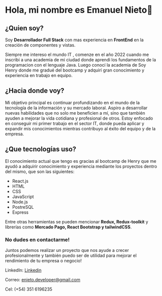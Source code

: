 # Hola, mi nombre es Emanuel Nieto👋

## ¿Quien soy?
Soy **Desarrollador Full Stack** con mas experiencia en **FrontEnd** en la creación de componentes y vistas.

Siempre me intereso el mundo IT , comenze en el año 2022 cuando me inscribi a una academia de mi ciudad 
donde aprendi los fundamentos de la programacion con el lenguaje Java. Luego conocí la academia de 
Soy Henry donde me gradué del bootcamp y adquirí gran conocimiento y experiencia en trabajo en equipo.

## ¿Hacia donde voy?

Mi objetivo principal es continuar profundizando en el mundo de la tecnología de la información y su mercado laboral. Aspiro a desarrollar nuevas habilidades que no solo me beneficien a mí, sino que también ayuden a mejorar la vida cotidiana y profesional de otros. Estoy enfocado en conseguir mi primer trabajo en el sector IT, donde pueda aplicar y expandir mis conocimientos mientras contribuyo al éxito del equipo y de la empresa.

## ¿Que tecnologías uso?

El conocimiento actual que tengo es gracias al bootcamp de Henry que me ayudó a adquirir conocimiento y experiencia mediante los proyectos dentro del mismo, que son las siguientes:

* React.js
* HTML
* CSS
* JavaScript
* Node.js
* PostreSQL
* Express

Entre otras herramientas se pueden mencionar **Redux, Redux-toolkit** y librerías como **Mercado Pago, React Bootstrap y tailwindCSS**.

### No dudes en contactarme!

Juntos podemos realizar un proyecto que nos ayude a crecer profesionalmente y también puedo ser de utilidad para mejorar el rendimiento de tu empresa o negocio!

LinkedIn: [Linkedin](https://www.linkedin.com/in/emanuel-nieto-230aab264/)

Correo: enieto.developer@gmail.com

Cel: (+54) 351 6196235
  

<!--
**negrura14/negrura14** is a ✨ _special_ ✨ repository because its `README.md` (this file) appears on your GitHub profile.

Here are some ideas to get you started:

- 🔭 I’m currently working on ...
- 🌱 I’m currently learning ...
- 👯 I’m looking to collaborate on ...
- 🤔 I’m looking for help with ...
- 💬 Ask me about ...
- 📫 How to reach me: ...
- 😄 Pronouns: ...
- ⚡ Fun fact: ...
-->
